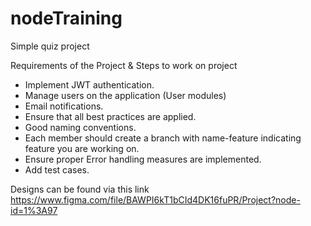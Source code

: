 # nodeTraining
Simple quiz project

Requirements of the Project & Steps to work on project

- Implement JWT authentication. 
- Manage users on the application (User modules)
- Email notifications.
- Ensure that all best practices are applied.
- Good naming conventions.
- Each member should create a branch with name-feature indicating feature you are working on.
- Ensure proper Error handling measures are implemented.
- Add test cases.

Designs can be found via this link https://www.figma.com/file/BAWPI6kT1bCId4DK16fuPR/Project?node-id=1%3A97
